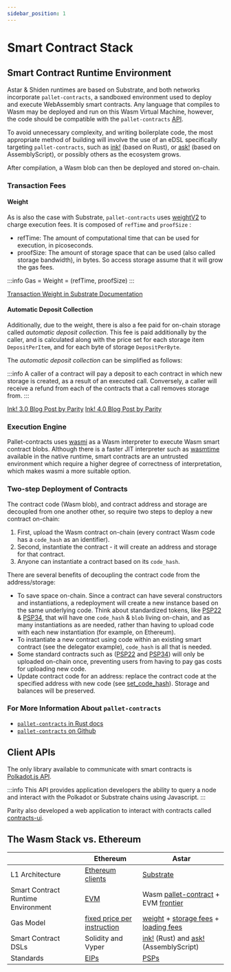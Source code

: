 ```yaml
---
sidebar_position: 1
---
```


# Smart Contract Stack

## Smart Contract Runtime Environment

Astar & Shiden runtimes are based on Substrate, and both networks incorporate `pallet-contracts`, a sandboxed environment used to deploy and execute WebAssembly smart contracts. Any language that compiles to Wasm may be deployed and run on this Wasm Virtual Machine, however, the code should be compatible with the `pallet-contracts` [API](https://docs.rs/pallet-contracts/latest/pallet_contracts/api_doc/trait.Current.html).

To avoid unnecessary complexity, and writing boilerplate code, the most appropriate method of building will involve the use of an eDSL specifically targeting `pallet-contracts`, such as [ink!] (based on Rust), or [ask!] (based on AssemblyScript), or possibly others as the ecosystem grows.

After compilation, a Wasm blob can then be deployed and stored on-chain.

### Transaction Fees

#### Weight

As is also the case with Substrate, `pallet-contracts` uses [weightV2][weight] to charge execution fees. It is composed of `refTime` and `proofSize` :
- refTime: The amount of computational time that can be used for execution, in picoseconds.
- proofSize: The amount of storage space that can be used (also called storage bandwidth), in bytes. So access storage assume that it will grow the gas fees. 

:::info
Gas = Weight = (refTime, proofSize)
:::

[Transaction Weight in Substrate Documentation][weight]

#### Automatic Deposit Collection

Additionally, due to the weight, there is also a fee paid for on-chain storage called *automatic deposit collection*. This fee is paid additionally by the caller, and is calculated along with the price set for each storage item `DepositPerItem`, and for each byte of storage `DepositPerByte`.

The *automatic deposit collection* can be simplified as follows:

:::info
A caller of a contract will pay a deposit to each contract in which new storage is created, as a result of an executed call. Conversely, a caller will receive a refund from each of the contracts that a call removes storage from.
:::

[Ink! 3.0 Blog Post by Parity](https://www.parity.io/blog/ink-3-0-paritys-rust-based-language-gets-a-major-update)
[Ink! 4.0 Blog Post by Parity](https://www.parity.io/we-just-released-ink-4-0)

### Execution Engine

Pallet-contracts uses [wasmi](https://github.com/paritytech/wasmi) as a Wasm interpreter to execute Wasm smart contract blobs. Although there is a faster JIT interpreter such as [wasmtime](https://github.com/bytecodealliance/wasmtime) available in the native runtime, smart contracts are an untrusted environment which require a higher degree of correctness of interpretation, which makes wasmi a more suitable option.

### Two-step Deployment of Contracts

The contract code (Wasm blob), and contract address and storage are decoupled from one another other, so require two steps to deploy a new contract on-chain:

1. First, upload the Wasm contract on-chain (every contract Wasm code has a `code_hash` as an identifier).
2. Second, instantiate the contract - it will create an address and storage for that contract.
3. Anyone can instantiate a contract based on its `code_hash`.

There are several benefits of decoupling the contract code from the address/storage:

- To save space on-chain. Since a contract can have several constructors and instantiations, a redeployment will create a new instance based on the same underlying code. Think about standardized tokens, like [PSP22][PSP22] & [PSP34][PSP34], that will have one `code_hash` & `blob` living on-chain, and as many instantiations as are needed, rather than having to upload code with each new instantiation (for example, on Ethereum).
- To instantiate a new contract using code within an existing smart contract (see the delegator example), `code_hash` is all that is needed.
- Some standard contracts such as ([PSP22][PSP22] and [PSP34][PSP34]) will only be uploaded on-chain once, preventing users from having to pay gas costs for uploading new code.
- Update contract code for an address: replace the contract code at the specified address with new code (see [set_code_hash][set_code_hash]). Storage and balances will be preserved.

### For More Information About `pallet-contracts`

- [`pallet-contracts` in Rust docs](https://docs.rs/pallet-contracts/14.0.0/pallet_contracts/index.html)
- [`pallet-contracts` on Github](https://github.com/paritytech/substrate/tree/master/frame/contracts)

## Client APIs

The only library available to communicate with smart contracts is [Polkadot.js API](https://github.com/polkadot-js/api).

:::info
This API provides application developers the ability to query a node and interact with the Polkadot or Substrate chains using Javascript.
:::

Parity also developed a web application to interact with contracts called [contracts-ui](https://github.com/paritytech/contracts-ui).

## The Wasm Stack vs. Ethereum

| | Ethereum | Astar |
| --- | --- | --- |
| L1 Architecture | [Ethereum clients](https://ethereum.org/en/developers/docs/nodes-and-clients/) | [Substrate](https://substrate.io/)
Smart Contract Runtime Environment | [EVM] | Wasm [pallet-contract] + EVM [frontier]
Gas Model | [fixed price per instruction] | [weight] + [storage fees][storage] + [loading fees]
Smart Contract DSLs | Solidity and Vyper | [ink!] (Rust) and [ask!] (AssemblyScript)
Standards | [EIPs] | [PSPs]

[weight]: https://docs.substrate.io/reference/how-to-guides/weights/
[PSP22]: https://github.com/w3f/PSPs/blob/master/PSPs/psp-22.md
[PSP34]: https://github.com/w3f/PSPs/blob/master/PSPs/psp-34.md
[set_code_hash]: https://docs.rs/ink_env/4.0.0-rc/ink_env/fn.set_code_hash.html
[ink!]: https://github.com/paritytech/ink
[ask!]: https://github.com/ask-lang/ask
[EVM]: https://ethereum.org/en/developers/docs/evm/
[pallet-contract]: https://github.com/paritytech/substrate/tree/master/frame/contracts
[fixed price per instruction]: https://ethereum.github.io/yellowpaper/paper.pdf
[frontier]: https://github.com/paritytech/frontier
[storage]: https://github.com/paritytech/substrate/blob/c00ed052e7cd72cfc4bc0e00e38722081b789ff5/frame/contracts/src/lib.rs#L351
[loading fees]: https://github.com/paritytech/substrate/blob/97ae6be11b0132224a05634c508417f048894670/frame/contracts/src/lib.rs#L331-L350
[EIPs]: https://eips.ethereum.org/
[PSPs]: https://github.com/w3f/PSPs
